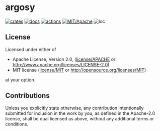 # argosy

[![crates](https://img.shields.io/crates/v/argosy.svg?style=for-the-badge&label=argosy)](https://crates.io/crates/argosy)
[![docs](https://img.shields.io/badge/docs.rs-argosy-66c2a5?style=for-the-badge&labelColor=555555&logoColor=white)](https://docs.rs/argosy)
[![actions](https://img.shields.io/github/actions/workflow/status/zakarumych/argosy/badge.yml?branch=main&style=for-the-badge)](https://github.com/zakarumych/argosy/actions/workflows/badge.yml)
[![MIT/Apache](https://img.shields.io/badge/license-MIT%2FApache-blue.svg?style=for-the-badge)](COPYING)
![loc](https://img.shields.io/tokei/lines/github/zakarumych/argosy?style=for-the-badge)

## License

Licensed under either of

* Apache License, Version 2.0, ([license/APACHE](license/APACHE) or http://www.apache.org/licenses/LICENSE-2.0)
* MIT license ([license/MIT](license/MIT) or http://opensource.org/licenses/MIT)

at your option.

## Contributions

Unless you explicitly state otherwise, any contribution intentionally submitted for inclusion in the work by you, as defined in the Apache-2.0 license, shall be dual licensed as above, without any additional terms or conditions.
